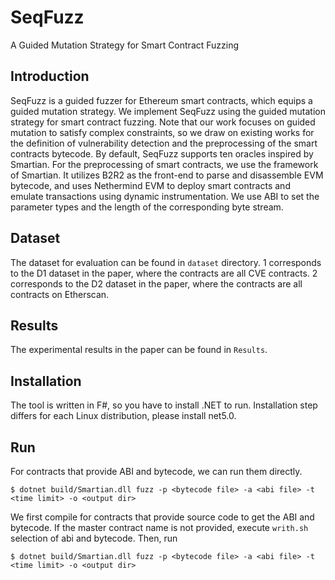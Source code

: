 # SeqFuzz
A Guided Mutation Strategy for Smart Contract Fuzzing

## Introduction
SeqFuzz is a guided fuzzer for Ethereum smart contracts, which equips a guided mutation strategy. We implement SeqFuzz using the guided mutation strategy for smart contract fuzzing. Note that our work focuses on guided mutation to satisfy complex constraints, so we draw on existing works for the definition of vulnerability detection and the preprocessing of the smart contracts bytecode. By default, SeqFuzz supports ten oracles inspired by Smartian. For the preprocessing of smart contracts, we use the framework of Smartian. It utilizes B2R2 as the front-end to parse and disassemble EVM bytecode, and uses Nethermind EVM to deploy smart contracts and emulate transactions using dynamic instrumentation. We use ABI to set the parameter types and the length of the corresponding byte stream.

## Dataset
The dataset for evaluation can be found in ```dataset``` directory.
1 corresponds to the D1 dataset in the paper, where the contracts are all CVE contracts.
2 corresponds to the D2 dataset in the paper, where the contracts are all contracts on Etherscan.

## Results
The experimental results in the paper can be found in ```Results```.

## Installation
The tool is written in F#, so you have to install .NET to run. Installation step differs for each Linux distribution, please install net5.0. 

## Run
For contracts that provide ABI and bytecode, we can run them directly.
```
$ dotnet build/Smartian.dll fuzz -p <bytecode file> -a <abi file> -t <time limit> -o <output dir>
```

We first compile for contracts that provide source code to get the ABI and bytecode.
If the master contract name is not provided, execute ```writh.sh``` selection of abi and bytecode.
Then, run
```
$ dotnet build/Smartian.dll fuzz -p <bytecode file> -a <abi file> -t <time limit> -o <output dir>
```

